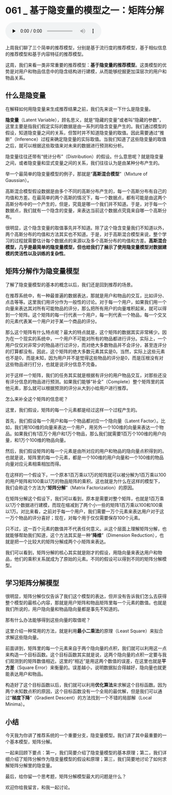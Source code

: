 # 061 _ 基于隐变量的模型之一：矩阵分解

<audio id="audio" title="061 | 基于隐变量的模型之一：矩阵分解" controls="" preload="none"><source id="mp3" src="https://static001.geekbang.org/resource/audio/e9/a5/e97afb9a1783511297ea4b67d708fca5.mp3"></audio>

上周我们聊了三个简单的推荐模型，分别是基于流行度的推荐模型，基于相似信息的推荐模型和基于内容特征的推荐模型。

这周，我们来看一类非常重要的推荐模型：**基于隐变量的推荐模型**。这类模型的优势是对用户和物品信息中的隐含结构进行建模，从而能够挖掘更加深层次的用户和物品关系。

## 什么是隐变量

在解释如何用隐变量来生成推荐结果之前，我们先来说一下什么是隐变量。

**隐变量**（Latent Variable），顾名思义，就是“隐藏的变量”或者叫“隐藏的参数”，这里主要是指我们假定实际的数据是由一系列的隐含变量产生的。我们通过模型的假设，知道隐变量之间的关系，但暂时并不知道隐变量的取值。因此需要通过“推断”（Inference）过程来确定隐变量的实际取值。当我们知道了这些隐变量的取值之后，就可以根据这些取值来对未来的数据进行预测和分析。

隐变量往往还带有“统计分布”（Distribution）的假设。什么意思呢？就是隐变量之间，或者隐变量和显式变量之间的关系，我们往往认为是由某种分布产生的。

举一个最简单的隐变量模型的例子，那就是“**高斯混合模型**”（Mixture of Gaussian）。

高斯混合模型假设数据是由多个不同的高斯分布产生的，每一个高斯分布有自己的均值和方差。在最简单的两个高斯的情况下，每一个数据点，都有可能是由这两个高斯分布中的一个产生的，但是，究竟是哪一个我们并不知道。于是，对于每一个数据点，我们就有一个隐含的变量，来表达当前这个数据点究竟来自哪一个高斯分布。

很明显，这个隐含变量的取值事先并不知道。除了这个隐含变量我们不知道以外，两个高斯分布的均值和方法其实也不知道。于是，对于高斯混合模型来说，整个学习的过程就需要估计每个数据点的来源以及多个高斯分布的均值和方差。**高斯混合模型，几乎是最简单的隐变量模型，但也给我们了展示了使用隐变量模型对数据建模的灵活性以及训练的复杂性**。

## 矩阵分解作为隐变量模型

了解了隐变量模型的基本的概念以后，我们还是回到推荐的场景。

在推荐系统中，有一种最普遍的数据表达，那就是用户和物品的交互，比如评分、点击等等。这里我们用评分作为一般性的讨论。对于每一个用户，如果我们用一个向量来表达其对所有可能物品的评分，那么把所有用户的向量堆积起来，就可以得到一个矩阵。这个矩阵的每一行代表一个用户，每一列代表一个物品，每一个交叉的元素代表某一个用户对于某一个商品的评分。

那么这个矩阵有什么特点呢？最大的特点就是，这个矩阵的数据其实非常稀少。因为在一个现实的系统中，一个用户不可能对所有的物品都进行评分。实际上，一个用户仅仅对非常少的物品进行过评分，而对绝大多数物品并不会评分，甚至连评分的打算都没有。因此，这个矩阵的绝大多数元素其实是0。当然，实际上这些元素也不是0，而是未知，因为用户并不是觉得这些物品的评分是0，而是压根没有对这些物品进行打分，也就是说评分信息不完备。

对于这样一个矩阵，我们的任务其实就是根据有评分的用户物品交互，对那些还没有评分信息的物品进行预测。如果我们能够“补全”（Complete）整个矩阵里的其他元素，那么就可以根据预测的评分从大到小给用户进行推荐。

怎么来补全这个矩阵的信息呢？

这里，我们假设，矩阵的每一个元素都是经过这样一个过程产生的。

首先，我们假设每一个用户和每一个物品都对应一个隐向量（Latent Factor）。比如，我们用100维的向量来表达一个用户，用另外一个100维的向量来表达一个物品。如果我们有1百万个用户和1万个物品，那么我们就需要1百万个100维的用户向量，和1万个100维的物品向量。

然后，我们假设矩阵的每一个元素是由所对应的用户和物品的隐向量点积得到的。也就是说，矩阵里的每一个元素，都是一个100维的用户向量和一个100维的物品向量对应元素相乘相加而得。

在这样的一个假设下，一个原本1百万乘以1万的矩阵就可以被分解为1百万乘以100的用户矩阵和100乘以1万的物品矩阵的乘积。这也就是为什么在这样的模型下，我们会称这个方法为“**矩阵分解**”（Matrix Factorization）的原因。

在矩阵分解这个假设下，我们可以看到，原本是需要对整个矩阵，也就是1百万乘以1万个数据进行建模，而现在缩减到了两个小一些的矩阵1百万乘以100和100乘以1万。对比来看，之前对于每一个用户，我们需要一万个元素来表达用户对于这一万个物品的评分喜好；现在，对每个用于仅仅需要保存100个元素。

只不过，这一百个元素的数值并不代表任何意义。从这个层面上理解矩阵分解，也就能够帮助我们知道，这个方法其实是一种“**降维**”（Dimension Reduction），也就是把一个比较大的矩阵分解成两个小矩阵来表达。

我们可以看到，矩阵分解的核心其实就是刚才的假设，用隐向量来表达用户和物品，他们的乘积关系就成为了原始的元素。不同的假设可以得到不同的矩阵分解模型。

## 学习矩阵分解模型

很明显，矩阵分解仅仅告诉了我们这个模型的表达，但并没有告诉我们怎么去获得整个模型的最核心内容，那就是用户矩阵和物品矩阵里每一个元素的数值。也就是我们所说的，用户隐向量和物品隐向量都是事先不知道的。

那有什么办法能够得到这些向量的取值呢？

这里介绍一种常用的方法，就是利用**最小二乘法**的原理（Least Square）来拟合求解这些隐向量。

前面讲到，矩阵里的每一个元素来自于两个隐向量的点积，我们就可以利用这一点来构造一个目标函数。这个目标函数其实就是说，这两个隐向量的点积一定要与我们观测到的矩阵数值相近。这里的“相近”是用这两个数值的误差，在这里也就是**平方差**（Square Error）来衡量的。误差越小，说明数据拟合得越好，隐向量也就更能表达用户和物品。

构造好了这个目标函数以后，我们就可以利用**优化算法**来求解这个目标函数。因为两个未知数点积的原因，这个目标函数没有一个全局的最优解，但是我们可以通过“**梯度下降**”（Gradient Descent）的方法找到一个不错的局部解（Local Minima）。

## 小结

今天我为你讲了推荐系统的一个重要分支，隐变量模型。我们讲了其中最重要的一个基本模型，矩阵分解。

一起来回顾下要点：第一，我们简要介绍了隐变量模型的基本原理；第二，我们详细介绍了矩阵分解作为隐变量模型的假设和原理；第三，我们简要地讨论了如何求解矩阵分解里的隐变量。

最后，给你留一个思考题，矩阵分解模型最大的问题是什么？

欢迎你给我留言，和我一起讨论。


